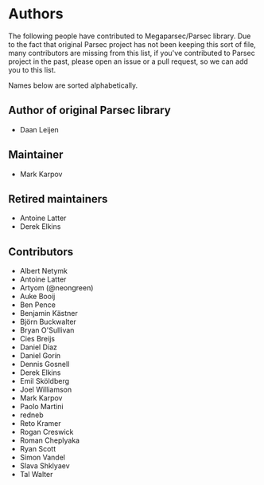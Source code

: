 # Authors

The following people have contributed to Megaparsec/Parsec library. Due to
the fact that original Parsec project has not been keeping this sort of
file, many contributors are missing from this list, if you've contributed to
Parsec project in the past, please open an issue or a pull request, so we
can add you to this list.

Names below are sorted alphabetically.

## Author of original Parsec library

* Daan Leijen

## Maintainer

* Mark Karpov

## Retired maintainers

* Antoine Latter
* Derek Elkins

## Contributors

* Albert Netymk
* Antoine Latter
* Artyom (@neongreen)
* Auke Booij
* Ben Pence
* Benjamin Kästner
* Björn Buckwalter
* Bryan O'Sullivan
* Cies Breijs
* Daniel Díaz
* Daniel Gorín
* Dennis Gosnell
* Derek Elkins
* Emil Sköldberg
* Joel Williamson
* Mark Karpov
* Paolo Martini
* redneb
* Reto Kramer
* Rogan Creswick
* Roman Cheplyaka
* Ryan Scott
* Simon Vandel
* Slava Shklyaev
* Tal Walter
